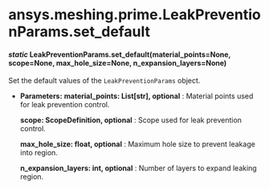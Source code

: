 <a id="ansys-meshing-prime-leakpreventionparams-set-default"></a>

# ansys.meshing.prime.LeakPreventionParams.set_default

<a id="ansys.meshing.prime.LeakPreventionParams.set_default"></a>

#### *static* LeakPreventionParams.set_default(material_points=None, scope=None, max_hole_size=None, n_expansion_layers=None)

Set the default values of the `LeakPreventionParams` object.

* **Parameters:**
  **material_points: List[str], optional**
  : Material points used for leak prevention control.

  **scope: ScopeDefinition, optional**
  : Scope used for leak prevention control.

  **max_hole_size: float, optional**
  : Maximum hole size to prevent leakage into region.

  **n_expansion_layers: int, optional**
  : Number of layers to expand leaking region.

<!-- !! processed by numpydoc !! -->
